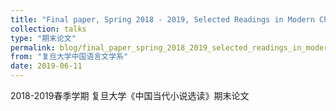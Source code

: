 ```yaml
---
title: "Final paper, Spring 2018 - 2019, Selected Readings in Modern Chinese Novels"
collection: talks
type: "期末论文"
permalink: blog/final_paper_spring_2018_2019_selected_readings_in_modern_chinese_novels_ver_2.pdf
from: "复旦大学中国语言文学系"
date: 2019-06-11
---
```


2018-2019春季学期 复旦大学《中国当代小说选读》期末论文
